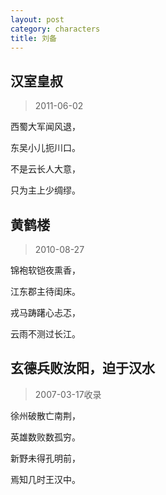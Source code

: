 ```yaml
---
layout: post
category: characters
title: 刘备
---
```


## 汉室皇叔 ##

> 2011-06-02

西蜀大军闻风退，

东吴小儿扼川口。

不是云长人大意，

只为主上少绸缪。

## 黄鹤楼 ##

> 2010-08-27

锦袍软铠夜熏香， 

江东郡主待闺床。 

戎马踌躇心忐忑，
 
云雨不测过长江。

## 玄德兵败汝阳，迫于汉水 ##

> 2007-03-17收录

徐州破散亡南荆，

英雄数败数孤穷。

新野未得孔明前，

焉知几时王汉中。